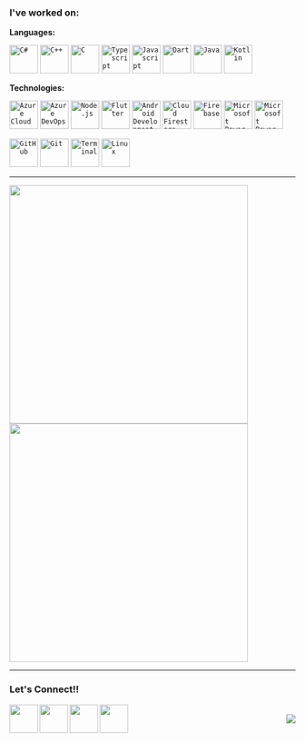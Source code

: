 <!-- ![intro-image](./images/intro.png) -->
<!-- ![intro-image](./images/intro.jpg) -->

### I've worked on:

**Languages:**

<code><img width="50px" src="https://img.icons8.com/color/344/c-sharp-logo-2.png" title="C#"/></code>
<code><img width="50x" src="https://img.icons8.com/color/2x/c-plus-plus-logo.png" title="C++"/></code>
<code><img width="50x" src="https://img.icons8.com/color/2x/c-programming.png" title="C"/></code>
<code><img width="50x" src="https://img.icons8.com/color/2x/typescript.png" title="Typescript"/></code>
<code><img width="50px" src="https://img.icons8.com/color/2x/javascript.png" title="Javascript"/></code>
<code><img width="50px" src="https://img.icons8.com/color/2x/dart.png" title="Dart"/></code>
<code><img width="50px" src="https://img.icons8.com/color/2x/java-coffee-cup-logo.png" title="Java"/></code>
<code><img width="50px" src="https://img.icons8.com/color/2x/kotlin.png" title="Kotlin"/></code>

**Technologies:**

<code><img width="50px" src="https://img.icons8.com/fluency/452/azure-1.png" title="Azure Cloud"/></code>
<code><img width="50px" src="https://img.icons8.com/external-tal-revivo-color-tal-revivo/452/external-development-experience-through-the-native-integrations-of-azure-with-visual-studio-logo-color-tal-revivo.png" title="Azure DevOps"/></code>
<code><img width="50px" src="https://img.icons8.com/color/2x/nodejs.png" title="Node.js"/></code>
<code><img width="50px" src="https://img.icons8.com/color/2x/flutter.png" title="Flutter" /></code>
<code><img width="50px" src="https://img.icons8.com/fluent/96/android-os.png" title="Android Development"/></code>
<code><img width="50px" src="https://img.icons8.com/color/2x/cloud-firestore.png" title="Cloud Firestore"/></code>
<code><img width="50px" src="https://img.icons8.com/color/2x/firebase.png" title="Firebase"/></code></code>
<code><img width="50px" src="https://img.icons8.com/fluent/96/microsoft-power-apps-2020.png" title="Microsoft Power Apps"/></code>
<code><img width="50px" src="https://img.icons8.com/fluent/96/microsoft-power-automate-2020.png" title="Microsoft Power Automate"/></code>

<code><img width="50px" src="https://img.icons8.com/fluent/2x/github.png" title="GitHub"/></code>
<code><img width="50px" src="https://img.icons8.com/color/2x/git.png" title="Git"/></code>
<code><img width="50px" src="https://img.icons8.com/fluent/96/console.png" title="Terminal"/></code>
<code><img width="50px" src="https://img.icons8.com/color/2x/linux.png" title="Linux"/></code>

---

<img src="https://github-readme-stats.vercel.app/api?username=jainayu&show_icons=true&bg_color=204886,3967A2,204886&title_color=091441&text_color=ffffff&icon_color=091441" width="420" /> <img src="http://github-readme-streak-stats.herokuapp.com?user=jainayu&theme=dark&background=204886&border=FFFFFF&stroke=FFFFFF&ring=0D1D4D&currStreakNum=0D1D4D&sideNums=FFFFFF&currStreakLabel=0D1D4D&sideLabels=FFFFFF&dates=FFFFFF&fire=0D1D4D" width="420" />

---

### Let's Connect!!

<a href="https://www.linkedin.com/in/ayush-jain-2401/">
  <img align="left" width="50px" src="https://img.icons8.com/plasticine/2x/linkedin.png" />
</a>
<a href="https://www.facebook.com/aayushjain.smart/">
  <img align="left" width="50px" src="https://img.icons8.com/plasticine/2x/facebook-new.png" />
</a>
<a href="https://www.instagram.com/indiecoder/">
  <img align="left" width="50px" src="https://img.icons8.com/plasticine/2x/instagram.png" />
</a>
<a href = "mailto: ayujain.728@gmail.com">
  <img align="left" width="50px" src="https://img.icons8.com/plasticine/2x/gmail.png" />
</a>
<br>
<img align="right" src="https://rushter.com/counter.svg">
